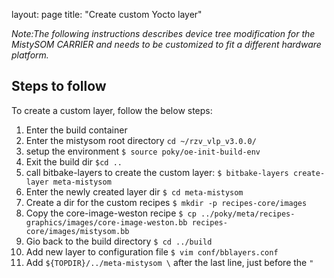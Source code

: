 layout: page
title: "Create custom Yocto layer"

*Note:The following instructions describes device tree modification for the MistySOM CARRIER and needs to be customized to fit a different hardware platform.*

## Steps to follow

To create a custom layer, follow the below steps:
1. Enter the build container
2. Enter the mistysom root directory `cd ~/rzv_vlp_v3.0.0/`
3. setup the environment `$ source poky/oe-init-build-env`
4. Exit the build dir `$cd ..`
5. call bitbake-layers to create the custom layer: `$ bitbake-layers create-layer meta-mistysom`
6. Enter the newly created layer dir `$ cd meta-mistysom`
7. Create a dir for the custom recipes `$ mkdir -p recipes-core/images`
8. Copy the core-image-weston recipe `$ cp ../poky/meta/recipes-graphics/images/core-image-weston.bb recipes-core/images/mistysom.bb`
9. Gio back to the build directory `$ cd ../build`
10. Add new layer to configuration file `$ vim conf/bblayers.conf`
11. Add `${TOPDIR}/../meta-mistysom \` after the last line, just before the `"`
